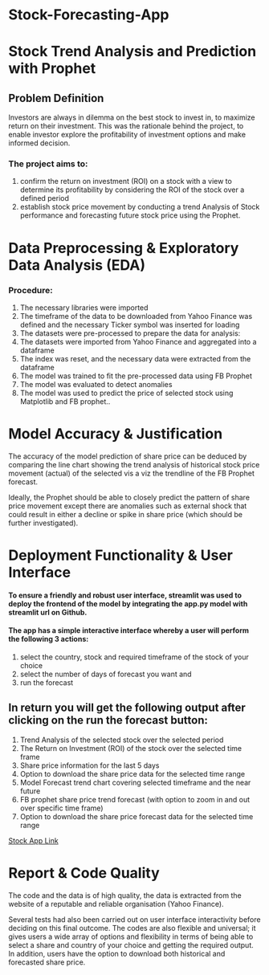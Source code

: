 # Stock-Forecasting-App

# Stock Trend Analysis and Prediction with Prophet

## Problem Definition
Investors are always in dilemma on the best stock to invest in, to maximize return on their investment. This was the rationale behind the project, to enable investor explore the profitability of investment options and make informed decision.

### The project aims to:
1. confirm the return on investment (ROI) on a stock with a view to determine its profitability by considering the ROI of the stock over a defined period
2. establish stock price movement by conducting a trend Analysis of Stock performance and forecasting future stock price using the Prophet.

# Data Preprocessing & Exploratory Data Analysis (EDA)
### Procedure:
1. The necessary libraries were imported
2. The timeframe of the data to be downloaded from Yahoo Finance was defined and the necessary Ticker symbol was inserted for loading
3. The datasets were pre-processed to prepare the data for analysis:
4. The datasets were imported from Yahoo Finance and aggregated into a dataframe
5. The index was reset, and the necessary data were extracted from the dataframe
6. The model was trained to fit the pre-processed data using FB Prophet
7. The model was evaluated to detect anomalies
8. The model was used to predict the price of selected stock using Matplotlib and FB prophet..


# Model Accuracy & Justification
The accuracy of the model prediction of share price can be deduced by comparing the line chart showing the trend analysis of historical stock price movement (actual) of the selected vis a viz the trendline of the FB Prophet forecast. 

Ideally, the Prophet should be able to closely predict the pattern of share price movement except there are anomalies such as external shock that could result in either a decline or spike in share price (which should be further investigated). 

# Deployment Functionality & User Interface
#### To ensure a friendly and robust user interface, streamlit was used to deploy the frontend of the model by integrating the app.py model with streamlit url on Github. 

#### The app has a simple interactive interface whereby a user will perform the following 3 actions:
1.	select the country, stock and required timeframe of the stock of your choice
2.	select the number of days of forecast you want and
3.	run the forecast

## In return you will get the following output after clicking on the run the forecast button:
1.	Trend Analysis of the selected stock over the selected period
2.	The Return on Investment (ROI) of the stock over the selected time frame
3.	Share price information for the last 5 days
4.	Option to download the share price data for the selected time range
5.	Model Forecast trend chart covering selected timeframe and the near future
6.	FB prophet share price trend forecast (with option to zoom in and out over specific time frame)
7.	Option to download the share price forecast data for the selected time range

[Stock App Link](https://lawalstock-forecasting-app-blua22salmsjry2u5cdtjz.streamlit.app)

# Report & Code Quality
The code and the data is of high quality, the data is extracted from the website of a reputable and reliable organisation (Yahoo Finance).

Several tests had also been carried out on user interface interactivity before deciding on this final outcome. The codes are also flexible and universal; it gives users a wide array of options and flexibility in terms of being able to select a share and country of your choice and getting the required output. In addition, users have the option to download both historical and forecasted share price.
